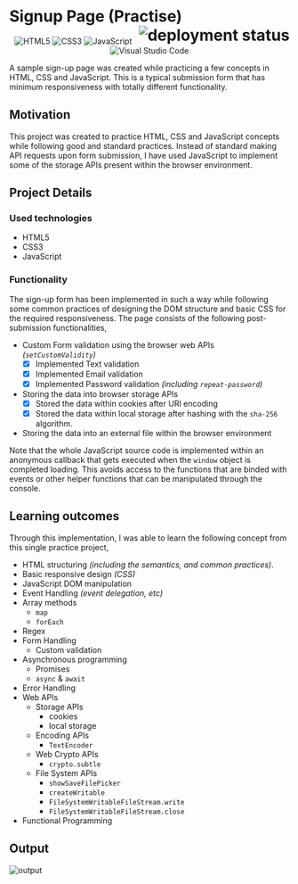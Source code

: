 # Signup Page (Practise) <img src="https://github.com/iamwatchdogs/Signup-Form-Practice/actions/workflows/static.yml/badge.svg" alt="deployment status" align="right">

<div align="center">

![HTML5](https://img.shields.io/badge/html5-%23E34F26.svg?style=for-the-badge&logo=html5&logoColor=white)
![CSS3](https://img.shields.io/badge/css3-%231572B6.svg?style=for-the-badge&logo=css3&logoColor=white)
![JavaScript](https://img.shields.io/badge/javascript-%23323330.svg?style=for-the-badge&logo=javascript&logoColor=%23F7DF1E)
![Visual Studio Code](https://img.shields.io/badge/Visual%20Studio%20Code-0078d7.svg?style=for-the-badge&logo=visual-studio-code&logoColor=white)

</div>


A sample sign-up page was created while practicing a few concepts in HTML, CSS and JavaScript. This is a typical submission form that has minimum responsiveness with totally different functionality.

## Motivation

This project was created to practice HTML, CSS and JavaScript concepts while following good and standard practices. Instead of standard making API requests upon form submission, I have used JavaScript to implement some of the storage APIs present within the browser environment.

## Project Details

### Used technologies

- HTML5
- CSS3
- JavaScript

### Functionality

The sign-up form has been implemented in such a way while following some common practices of designing the DOM structure and basic CSS for the required responsiveness. The page consists of the following post-submission functionalities,

- Custom Form validation using the browser web APIs _(`setCustomValidity`)_
  - [x] Implemented Text validation
  - [x] Implemented Email validation
  - [x] Implemented Password validation _(including `repeat-password`)_
- Storing the data into browser storage APIs
  - [x] Stored the data within cookies after URI encoding
  - [x] Stored the data within local storage after hashing with the `sha-256` algorithm.
- Storing the data into an external file within the browser environment

Note that the whole JavaScript source code is implemented within an anonymous callback that gets executed when the `window` object is completed loading. This avoids access to the functions that are binded with events or other helper functions that can be manipulated through the console.

## Learning outcomes

Through this implementation, I was able to learn the following concept from this single practice project,

- HTML structuring _(including the semantics, and common practices)_.
- Basic responsive design _(CSS)_
- JavaScript DOM manipulation
- Event Handling _(event delegation, etc)_
- Array methods
  - `map`
  - `forEach`
- Regex
- Form Handling
  - Custom validation
- Asynchronous programming
  - Promises
  - `async` & `await`
- Error Handling
- Web APIs
  - Storage APIs
    - cookies
    - local storage
  - Encoding APIs
    - `TextEncoder`
  - Web Crypto APIs
    - `crypto.subtle`
  - File System APIs
    - `showSaveFilePicker`
    - `createWritable`
    - `FileSystemWritableFileStream.write`
    - `FileSystemWritableFileStream.close`
- Functional Programming

## Output

![output](https://github.com/user-attachments/assets/406a570f-891a-4aa4-b524-0201cea09b0b)

